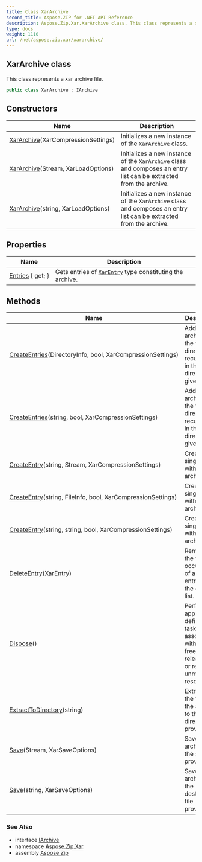```yaml
---
title: Class XarArchive
second_title: Aspose.ZIP for .NET API Reference
description: Aspose.Zip.Xar.XarArchive class. This class represents a xar archive file
type: docs
weight: 1110
url: /net/aspose.zip.xar/xararchive/
---
```

## XarArchive class

This class represents a xar archive file.

```csharp
public class XarArchive : IArchive
```

## Constructors

| Name | Description |
| --- | --- |
| [XarArchive](xararchive/#constructor)(XarCompressionSettings) | Initializes a new instance of the `XarArchive` class. |
| [XarArchive](xararchive/#constructor_1)(Stream, XarLoadOptions) | Initializes a new instance of the `XarArchive` class and composes an entry list can be extracted from the archive. |
| [XarArchive](xararchive/#constructor_2)(string, XarLoadOptions) | Initializes a new instance of the `XarArchive` class and composes an entry list can be extracted from the archive. |

## Properties

| Name | Description |
| --- | --- |
| [Entries](../../aspose.zip.xar/xararchive/entries/) { get; } | Gets entries of [`XarEntry`](../xarentry/) type constituting the archive. |

## Methods

| Name | Description |
| --- | --- |
| [CreateEntries](../../aspose.zip.xar/xararchive/createentries/#createentries)(DirectoryInfo, bool, XarCompressionSettings) | Adds to the archive all the files and directories recursively in the directory given. |
| [CreateEntries](../../aspose.zip.xar/xararchive/createentries/#createentries_1)(string, bool, XarCompressionSettings) | Adds to the archive all the files and directories recursively in the directory given. |
| [CreateEntry](../../aspose.zip.xar/xararchive/createentry/#createentry_1)(string, Stream, XarCompressionSettings) | Create a single entry within the archive. |
| [CreateEntry](../../aspose.zip.xar/xararchive/createentry/#createentry)(string, FileInfo, bool, XarCompressionSettings) | Create a single entry within the archive. |
| [CreateEntry](../../aspose.zip.xar/xararchive/createentry/#createentry_2)(string, string, bool, XarCompressionSettings) | Create a single entry within the archive. |
| [DeleteEntry](../../aspose.zip.xar/xararchive/deleteentry/)(XarEntry) | Removes the first occurrence of a specific entry from the entry list. |
| [Dispose](../../aspose.zip.xar/xararchive/dispose/)() | Performs application-defined tasks associated with freeing, releasing, or resetting unmanaged resources. |
| [ExtractToDirectory](../../aspose.zip.xar/xararchive/extracttodirectory/)(string) | Extracts all the files in the archive to the directory provided. |
| [Save](../../aspose.zip.xar/xararchive/save/#save)(Stream, XarSaveOptions) | Saves archive to the stream provided. |
| [Save](../../aspose.zip.xar/xararchive/save/#save_1)(string, XarSaveOptions) | Saves archive to the destination file provided. |

### See Also

* interface [IArchive](../../aspose.zip/iarchive/)
* namespace [Aspose.Zip.Xar](../../aspose.zip.xar/)
* assembly [Aspose.Zip](../../)


